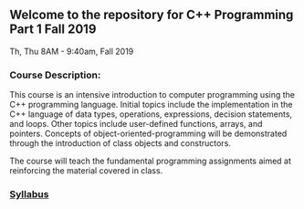 ## Welcome to the repository for C++ Programming Part 1 Fall 2019

Th, Thu 8AM - 9:40am, Fall 2019

### Course Description: 
This course is an intensive introduction to computer programming using the C++ programming language. Initial topics include the implementation in the C++ language of data types, operations, expressions, decision statements, and loops. Other topics include user-defined functions, arrays, and pointers. Concepts of object-oriented-programming will be demonstrated through the introduction of class objects and constructors. 

The course will teach the fundamental programming assignments aimed at reinforcing the material covered in class.

### [Syllabus](https://docs.google.com/document/d/1f6JGYC31NCNVC0-1Q7OdKNa-0g8RekZDe7pypJzbmBc/edit?usp=sharing)




